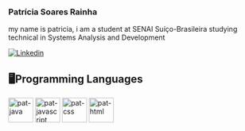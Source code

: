 ### Patrícia Soares Rainha
<p> my name is patricia, i am a student at SENAI Suíço-Brasileira studying technical in Systems Analysis and Development</p>

[![Linkedin](https://user-images.githubusercontent.com/82671773/129623050-527424fa-6ca8-462b-a3c4-791ae753b338.jpg)](https://www.linkedin.com/in/patricia-s-rainha/)

## 🖥️Programming Languages

<div style="display: inline_block">
   <img height="50" width="50" alt="pat-java" src="https://cdn.jsdelivr.net/gh/devicons/devicon/icons/java/java-original-wordmark.svg" />
   <img height="50" width="50" alt="pat-javascript" src="https://cdn.jsdelivr.net/gh/devicons/devicon/icons/javascript/javascript-original.svg" />
   <img height="50" width="50" alt="pat-css" src="https://cdn.jsdelivr.net/gh/devicons/devicon/icons/css3/css3-original.svg" />
   <img height="50" width="50" alt="pat-html" src="https://cdn.jsdelivr.net/gh/devicons/devicon/icons/html5/html5-original.svg"/>
</div>
